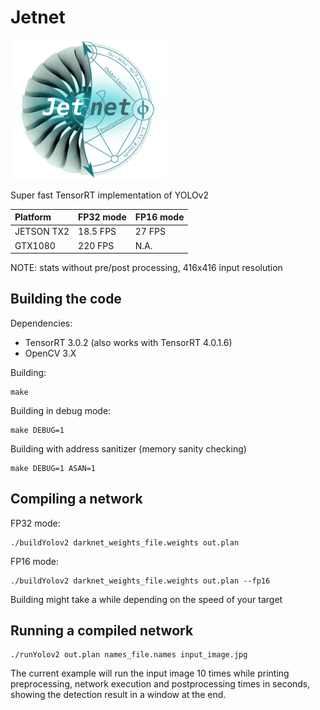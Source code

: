 # Jetnet
<img src="jetnet_logo.png" alt="Logo" width="250">

Super fast TensorRT implementation of YOLOv2

| Platform             | FP32 mode    | FP16 mode | 
|:---------------------|:-------------|:----------|
| JETSON TX2           | 18.5 FPS     | 27 FPS    |
| GTX1080              | 220 FPS      | N.A.      |


NOTE: stats without pre/post processing, 416x416 input resolution

## Building the code

Dependencies:

* TensorRT 3.0.2 (also works with TensorRT 4.0.1.6)
* OpenCV 3.X

Building:

```
make
```

Building in debug mode:

```
make DEBUG=1
```

Building with address sanitizer (memory sanity checking)

```
make DEBUG=1 ASAN=1
```

## Compiling a network

FP32 mode:

```
./buildYolov2 darknet_weights_file.weights out.plan
```

FP16 mode:

```
./buildYolov2 darknet_weights_file.weights out.plan --fp16
```

Building might take a while depending on the speed of your target

## Running a compiled network

```
./runYolov2 out.plan names_file.names input_image.jpg
```

The current example will run the input image 10 times while printing preprocessing, network execution and postprocessing times in seconds, showing the detection
result in a window at the end.
